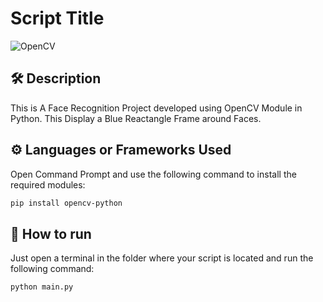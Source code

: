 # Script Title

![OpenCV](https://user-images.githubusercontent.com/87910771/demo.jpg)


## 🛠️ Description

This is A Face Recognition Project developed using OpenCV Module in Python.
This Display a Blue Reactangle Frame around Faces.

## ⚙️ Languages or Frameworks Used

Open Command Prompt and use the following command to install the required modules:

```sh 
pip install opencv-python
```


## 🌟 How to run

Just open a terminal in the folder where your script is located and run the following command:

```sh
python main.py
```
